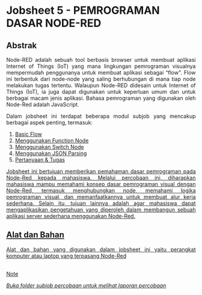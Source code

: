 # Jobsheet 5 - PEMROGRAMAN DASAR NODE-RED

## Abstrak
<p align="justify">Node-RED adalah sebuah tool berbasis browser untuk membuat aplikasi Internet of Things (IoT) yang mana lingkungan pemrograman visualnya mempermudah penggunanya untuk membuat aplikasi sebagai “flow”. Flow ini terbentuk dari node-node yang saling berhubungan di mana tiap node melakukan tugas tertentu. Walaupun Node-RED didesain untuk Internet of Things (IoT), ia juga dapat digunakan untuk keperluan umum dan untuk berbagai macam jenis aplikasi. Bahasa pemrograman yang digunakan oleh Node-Red adalah JavaScript.

<p align="justify">Dalam jobsheet ini terdapat beberapa modul subjob yang mencakup berbagai aspek penting, termasuk:

  1. <a href="https://github.com/brianrahma/brian-system-embedded/tree/master/jobsheet%205/A.%20Basic%20Flow">Basic Flow</a>
  2. <a href="https://github.com/brianrahma/brian-system-embedded/tree/master/jobsheet%205/B.%20Menggunakan%20Function%20Node">Menggunakan Function Node
  3. <a href="https://github.com/brianrahma/brian-system-embedded/tree/master/jobsheet%205/C.%20Menggunakan%20Switch%20Node">Menggunakan Switch Node
  4. <a href="https://github.com/brianrahma/brian-system-embedded/tree/master/jobsheet%205/D.%20Menggunakan%20JSON%20Parsing">Menggunakan JSON Parsing
  5. <a href="https://github.com/brianrahma/brian-system-embedded/tree/master/jobsheet%205/PERTANYAAN%20%26%20TUGAS">Pertanyaan & Tugas
  
<p align="justify">Jobsheet ini bertujuan memberikan pemahaman dasar pemrograman pada Node-Red kepada mahasiswa. Melalui percobaan ini, diharapkan mahasiswa mampu memahami konsep dasar pemrograman visual dengan Node-Red, termasuk menghubungkan node, memahami logika pemrograman visual, dan memanfaatkannya untuk membuat alur kerja sederhana. Selain itu, tujuan lainnya adalah agar mahasiswa dapat mengaplikasikan pengetahuan yang diperoleh dalam membangun sebuah aplikasi server sederhana menggunakan Node-Red.

## Alat dan Bahan
<p align="justify">Alat dan bahan yang digunakan dalam jobsheet ini yaitu perangkat komputer atau laptop yang terpasang Node-Red
<br></br>

> [!NOTE]  
> *Buka folder subjob percobaan untuk melihat laporan percobaan*
